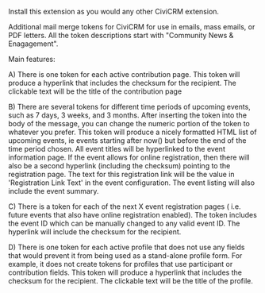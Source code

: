 Install this extension as you would any other CiviCRM extension. 

Additional mail merge tokens for CiviCRM for use in emails, mass emails, or PDF letters. All the token descriptions start with "Community News & Enagagement". 

Main features:

   A) There is one token for each active contribution page. This token will produce a hyperlink that includes the checksum for the recipient. The clickable text will be the title of the contribution page
   
   B) There are several tokens for different time periods of upcoming events, such as 7 days, 3 weeks, and 3 months. After inserting the token into the body of the message, you can change the numeric portion of the token to whatever you prefer. This token will produce a nicely formatted HTML list of upcoming events, ie events starting after now() but before the end of the time period chosen. All event titles will be hyperlinked to the event information page. If the event allows for online registration, then there will also be a second hyperlink (including the checksum) pointing to the registration page. The text for this registration link will be the value in 'Registration Link Text' in the event configuration. The event listing will also include the event summary. 
   
   C) There is a token for each of the next X event registration pages ( i.e. future events that also have online registration enabled).  The token includes the event ID which can be manually changed to any valid event ID. The hyperlink will include the checksum for the recipient.
   
   D) There is one token for each active profile that does not use any fields that would prevent it from being used as a stand-alone profile form. For example, it does not create tokens for profiles that use participant or contribution fields. This token will produce a hyperlink that includes the checksum for the recipient. The clickable text will be the title of the profile.  
